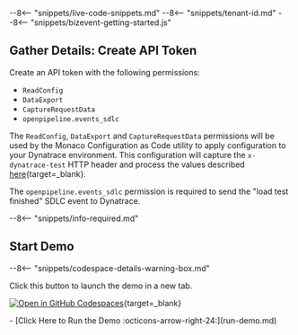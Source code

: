 --8<-- "snippets/live-code-snippets.md"
--8<-- "snippets/tenant-id.md"
--8<-- "snippets/bizevent-getting-started.js"

## Gather Details: Create API Token

Create an API token with the following permissions:

- `ReadConfig`
- `DataExport`
- `CaptureRequestData`
- `openpipeline.events_sdlc`

The `ReadConfig`, `DataExport` and `CaptureRequestData` permissions will be used by the Monaco Configuration as Code utility to apply configuration to your Dynatrace environment.
This configuration will capture the `x-dynatrace-test` HTTP header and process the values described [here](https://docs.dynatrace.com/docs/platform-modules/automations/cloud-automation/test-automation){target=_blank}.


The `openpipeline.events_sdlc` permission is required to send the "load test finished" SDLC event to Dynatrace.

--8<-- "snippets/info-required.md"

## Start Demo

--8<-- "snippets/codespace-details-warning-box.md"

Click this button to launch the demo in a new tab.

[![Open in GitHub Codespaces](https://github.com/codespaces/badge.svg)](https://codespaces.new/dynatrace/obslab-jmeter){target=_blank}

<div class="grid cards" markdown>
- [Click Here to Run the Demo :octicons-arrow-right-24:](run-demo.md)
</div>